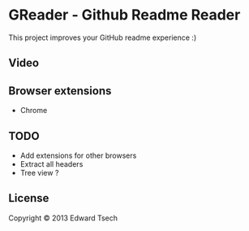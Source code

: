 # GReader - Github Readme Reader

This project improves your GitHub readme experience :)

## Video

## Browser extensions

* Chrome

## TODO

* Add extensions for other browsers
* Extract all headers
* Tree view ?

## License

Copyright © 2013 Edward Tsech
